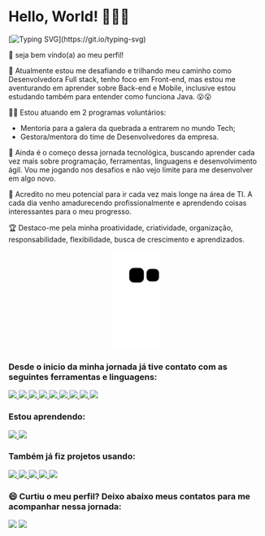 # Hello, World! 👩🏽‍💻

[![Typing SVG](https://readme-typing-svg.herokuapp.com/?color=FE2E9A&size=30&center=true&vCenter=true&width=1000&lines=Desenvolvedora+Full+Stack+Júnior+!)](https://git.io/typing-svg)

👋 seja bem vindo(a) ao meu perfil! 

🔎 Atualmente estou me desafiando e trilhando meu caminho como Desenvolvedora Full stack, tenho foco em Front-end, mas estou me aventurando em aprender sobre Back-end e Mobile, inclusive estou estudando também para entender como funciona Java. 😮😮

👩‍💻 Estou atuando em 2 programas voluntários:
- Mentoria para a galera da quebrada a entrarem no mundo Tech;
- Gestora/mentora do time de Desenvolvedores da empresa.

🥰 Ainda é o começo dessa jornada tecnológica, buscando aprender cada vez mais sobre programação, ferramentas, linguagens e desenvolvimento ágil. Vou me jogando nos desafios e não vejo limite para me desenvolver em algo novo. 

💪 Acredito no meu potencial para ir cada vez mais longe na área de TI. A cada dia venho amadurecendo profissionalmente e aprendendo coisas interessantes para o meu progresso.

🏆 Destaco-me pela minha proatividade, criatividade, organização, responsabilidade, flexibilidade, busca de crescimento e aprendizados.

<!-- <div align="center">
  <a href="https://github.com/jennifer-cruz">
  <img height="160em" src="https://github-readme-stats.vercel.app/api?username=jennifer-cruz&show_icons=true&theme=radical&include_all_commits=true&count_private=true."/>
  <img height="160em" src="https://github-readme-stats.vercel.app/api/top-langs/?username=jennifer-cruz&layout=compact&langs_count=7&theme=radical&include_all_commits=true&count_private=true."/>
</div> -->

<div align="center"> 
 
  ![Snake animation](https://github.com/rafaballerini/rafaballerini/blob/output/github-contribution-grid-snake.svg)
 
</div>
  
### Desde o inicio da minha jornada já tive contato com as seguintes ferramentas e linguagens:

<a href="" alt="HTML5" target="_blank">
  <img src="https://img.shields.io/badge/HTML5-E34F26?style=for-the-badge&logo=html5&logoColor=white">
</a> <a href="" alt="CSS3" target="_blank">
  <img src="https://img.shields.io/badge/CSS3-1572B6?style=for-the-badge&logo=css3&logoColor=white">
</a> <a href="" alt="JavaScript" target="_blank">
  <img src="https://img.shields.io/badge/JavaScript-323330?style=for-the-badge&logo=javascript&logoColor=F7DF1E">
</a> <a href="" alt="ReactJS" target="_blank">
  <img src="https://img.shields.io/badge/React-20232A?style=for-the-badge&logo=react&logoColor=61DAFB">
</a> <a href="" alt="Git" target="_blank">
  <img src="https://img.shields.io/badge/Git-E34F26?style=for-the-badge&logo=git&logoColor=white">
</a> <a href="" alt="Material-UI" target="_blank">
  <img src="https://img.shields.io/badge/Material--UI-0081CB?style=for-the-badge&logo=material-ui&logoColor=white">
</a> <a href="" alt="Styled Components" target="_blank">
  <img src="https://img.shields.io/badge/styled--components-DB7093?style=for-the-badge&logo=styled-components&logoColor=white">
</a> <a href="" alt="GitLab" target="_blank"> <img src="https://img.shields.io/badge/GitLab-330F63?style=for-the-badge&logo=gitlab&logoColor=white"> </a> <a href="" alt="Git" target="_blank"> <img src="https://img.shields.io/badge/Git-E34F26?style=for-the-badge&logo=git&logoColor=white">
</a>


### Estou aprendendo:
  
</a> <a href="" alt="Java" target="_blank">
  <img src="https://img.shields.io/badge/Java-ED8B00?style=for-the-badge&logo=java&logoColor=white">
</a> <a href="" alt="NodeJS" target="_blank">
  <img src="https://img.shields.io/badge/Node.js-43853D?style=for-the-badge&logo=node.js&logoColor=white"> </a>



### Também já fiz projetos usando:

<a href="" alt="AngularJS" target="_blank">
  <img src="https://img.shields.io/badge/AngularJS-E23237?style=for-the-badge&logo=angularjs&logoColor=white">
</a> <a href="" alt="VueJS" target="_blank">
  <img src="https://img.shields.io/badge/Vue.js-35495E?style=for-the-badge&logo=vue.js&logoColor=4FC08D">
</a> <a href="" alt="Amazon AWS" target="_blank">
  <img src="https://img.shields.io/badge/Amazon_AWS-232F3E?style=for-the-badge&logo=amazon-aws&logoColor=white"> </a> <a href="" alt="Blogger" target="_blank">
  <img src="https://img.shields.io/badge/Blogger-FF5722?style=for-the-badge&logo=blogger&logoColor=white"> </a> <a href="" alt="Wordpress" target="_blank">
  <img src="https://img.shields.io/badge/WordPress-006E93?style=for-the-badge&logo=wordpress&logoColor=white"> </a> 

  
  
  ### 😄 Curtiu o meu perfil? Deixo abaixo meus contatos para me acompanhar nessa jornada:
  <div> 
  <a href = "mailto:jennifermrcruz@gmail.com"><img src="https://img.shields.io/badge/-Gmail-%23333?style=for-the-badge&logo=gmail&logoColor=white" target="_blank"></a>
  <a href="https://www.linkedin.com/in/jennifercruz-/" target="_blank"><img src="https://img.shields.io/badge/-LinkedIn-%230077B5?style=for-the-badge&logo=linkedin&logoColor=white" target="_blank"></a> </div>
